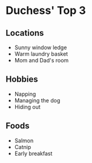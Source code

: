 # Duchess' Top 3

## Locations 
- Sunny window ledge  
- Warm laundry basket  
- Mom and Dad's room

## Hobbies  
- Napping  
- Managing the dog
- Hiding out

## Foods  
- Salmon  
- Catnip  
- Early breakfast

